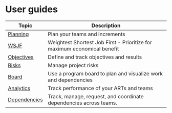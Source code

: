 # User guides

| **Topic** | **Description** |
|---|---|
| [Planning](Planning.md) | Plan your teams and increments |
| [WSJF](WSJF.md) | Weightest Shortest Job First - Prioritize for maximum economical benefit |
| [Objectives](Objectives.md) | Define and track objectives and results |
| [Risks](Risks.md) | Manage project risks |
| [Board](Board.md) | Use a program board to plan and visualize work and dependencies |
| [Analytics](Analytics.md) | Track performance of your ARTs and teams |
| [Dependencies](Dependencyhub.md) | Track, manage, request, and coordinate dependencies across teams. |

